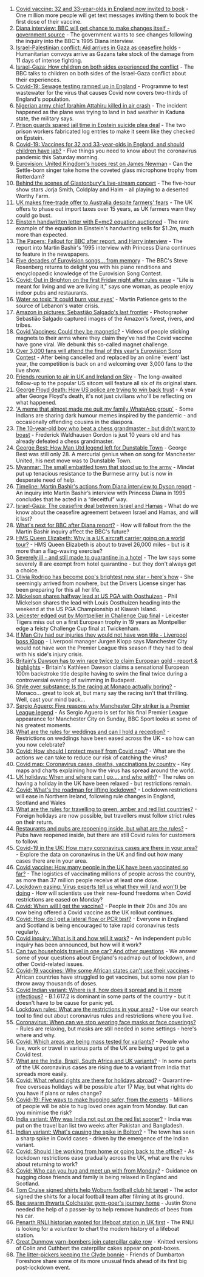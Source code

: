 1. [Covid vaccine: 32 and 33-year-olds in England now invited to book](https://www.bbc.co.uk/news/uk-57209444) - One million more people will get text messages inviting them to book the first dose of their vaccine.
2. [Diana interview: BBC will get chance to make changes itself - government source](https://www.bbc.co.uk/news/uk-57209829) - The government wants to see changes following the inquiry into the BBC's 1995 Diana interview.
3. [Israel-Palestinian conflict: Aid arrives in Gaza as ceasefire holds](https://www.bbc.co.uk/news/world-middle-east-57208911) - Humanitarian convoys arrive as Gazans take stock of the damage from 11 days of intense fighting.
4. [Israel-Gaza: How children on both sides experienced the conflict](https://www.bbc.co.uk/news/world-middle-east-57203350) - The BBC talks to children on both sides of the Israel-Gaza conflict about their experiences.
5. [Covid-19: Sewage testing ramped up in England](https://www.bbc.co.uk/news/science-environment-57205126) - Programme to test wastewater for the virus that causes Covid now covers two-thirds of England's population.
6. [Nigerian army chief Ibrahim Attahiru killed in air crash](https://www.bbc.co.uk/news/world-africa-57208951) - The incident happened as the plane was trying to land in bad weather in Kaduna state, the military says.
7. [Prison guards spared jail time in Epstein suicide plea deal](https://www.bbc.co.uk/news/world-us-canada-57209515) - The two prison workers fabricated log entries to make it seem like they checked on Epstein.
8. [Covid-19: Vaccines for 32 and 33-year-olds in England, and should children have jab?](https://www.bbc.co.uk/news/uk-57210038) - Five things you need to know about the coronavirus pandemic this Saturday morning.
9. [Eurovision: United Kingdom's hopes rest on James Newman](https://www.bbc.co.uk/news/entertainment-arts-57198762) - Can the Settle-born singer take home the coveted glass microphone trophy from Rotterdam?
10. [Behind the scenes of Glastonbury's live-stream concert](https://www.bbc.co.uk/news/entertainment-arts-57204585) - The five-hour show stars Jorja Smith, Coldplay and Haim - all playing to a deserted Worthy Farm.
11. [UK makes free-trade offer to Australia despite farmers' fears](https://www.bbc.co.uk/news/uk-politics-57198607) - The UK offers to phase out import taxes over 15 years, as UK farmers warn they could go bust.
12. [Einstein handwritten letter with E=mc2 equation auctioned](https://www.bbc.co.uk/news/world-us-canada-57209148) - The rare example of the equation in Einstein's handwriting sells for $1.2m, much more than expected.
13. [The Papers: Fallout for BBC after report, and Harry interview](https://www.bbc.co.uk/news/blogs-the-papers-57209151) - The report into Martin Bashir's 1995 interview with Princess Diana continues to feature in the newspapers.
14. [Five decades of Eurovision songs... from memory](https://www.bbc.co.uk/news/world-middle-east-57206431) - The BBC's Steve Rosenberg returns to delight you with his piano renditions and encyclopaedic knowledge of the Eurovision Song Contest.
15. [Covid: Out in Brighton on the first Friday night after rules ease](https://www.bbc.co.uk/news/business-57209445) - "Life is meant for living and we are living it," says one woman, as people enjoy indoor pubs and restaurants.
16. [Water so toxic 'it could burn your eyes'](https://www.bbc.co.uk/news/world-middle-east-57203120) - Martin Patience gets to the source of Lebanon's water crisis.
17. [Amazon in pictures: Sebastião Salgado's last frontier](https://www.bbc.co.uk/news/in-pictures-57162597) - Photographer Sebastião Salgado captured images of the Amazon's forest, rivers, and tribes.
18. [Covid Vaccines: Could they be magnetic?](https://www.bbc.co.uk/news/57207134) - Videos of people sticking magnets to their arms where they claim they’ve had the Covid vaccine have gone viral. We debunk this so-called magnet challenge.
19. [Over 3,000 fans will attend the final of this year's Eurovision Song Contest](https://www.bbc.co.uk/news/entertainment-arts-57203121) - After being cancelled and replaced by an online 'event' last year, the competition is back on and welcoming over 3,000 fans to the live show.
20. [Friends reunion to air in UK and Ireland on Sky](https://www.bbc.co.uk/news/entertainment-arts-57206349) - The long-awaited follow-up to the popular US sitcom will feature all six of its original stars.
21. [George Floyd death: How US police are trying to win back trust](https://www.bbc.co.uk/news/world-us-canada-57205015) - A year after George Floyd's death, it's not just civilians who'll be reflecting on what happened.
22. ['A meme that almost made me quit my family WhatsApp group'](https://www.bbc.co.uk/news/stories-57165541) - Some Indians are sharing dark humour memes inspired by the pandemic - and occasionally offending cousins in the diaspora.
23. [The 10-year-old boy who beat a chess grandmaster - but didn't want to boast](https://www.bbc.co.uk/news/uk-scotland-edinburgh-east-fife-57187522) - Frederick Waldhausen Gordon is just 10 years old and has already defeated a chess grandmaster.
24. [George Best: How Man Utd legend left for Dunstable Town](https://www.bbc.co.uk/sport/football/57087331) - George Best was still only 28. A mercurial genius when on song for Manchester United, his next move was to Dunstable Town.
25. [Myanmar: The small embattled town that stood up to the army](https://www.bbc.co.uk/news/world-asia-57197081) - Mindat put up tenacious resistance to the Burmese army but is now in desperate need of help.
26. [Timeline: Martin Bashir's actions from Diana interview to Dyson report](https://www.bbc.co.uk/news/explainers-57206500) - An inquiry into Martin Bashir’s interview with Princess Diana in 1995 concludes that he acted in a “deceitful” way.
27. [Israel-Gaza: The ceasefire deal between Israel and Hamas](https://www.bbc.co.uk/news/57200843) - What do we know about the ceasefire agreement between Israel and Hamas, and will it last?
28. [What's next for BBC after Diana report?](https://www.bbc.co.uk/news/uk-57202578) - How will fallout from the the Martin Bashir inquiry affect the BBC's future?
29. [HMS Queen Elizabeth: Why is a UK aircraft carrier going on a world tour?](https://www.bbc.co.uk/news/uk-57195317) - HMS Queen Elizabeth is about to travel 26,000 miles - but is it more than a flag-waving exercise?
30. [Severely ill - and still made to quarantine in a hotel](https://www.bbc.co.uk/news/stories-57162187) - The law says some severely ill are exempt from hotel quarantine - but they don't always get a choice.
31. [Olivia Rodrigo has become pop's brightest new star - here's how](https://www.bbc.co.uk/news/entertainment-arts-57174471) - She seemingly arrived from nowhere, but the Drivers License singer has been preparing for this all her life.
32. [Mickelson shares halfway lead at US PGA with Oosthuizen](https://www.bbc.co.uk/sport/golf/57207426) - Phil Mickelson shares the lead with Louis Oosthuizen heading into the weekend at the US PGA Championship at Kiawah Island.
33. [Leicester edged out by Montpellier in Challenge Cup final](https://www.bbc.co.uk/sport/rugby-union/57186246) - Leicester Tigers miss out on a first European trophy in 19 years as Montpellier edge a feisty Challenge Cup final at Twickenham.
34. [If Man City had our injuries they would not have won title - Liverpool boss Klopp](https://www.bbc.co.uk/sport/football/57207985) - Liverpool manager Jurgen Klopp says Manchester City would not have won the Premier League this season if they had to deal with his side's injury crisis.
35. [Britain's Dawson has to win race twice to claim European gold - report & highlights](https://www.bbc.co.uk/sport/swimming/57207977) - Britain's Kathleen Dawson claims a sensational European 100m backstroke title despite having to swim the final twice during a controversial evening of swimming in Budapest.
36. [Style over substance: Is the racing at Monaco actually boring?](https://www.bbc.co.uk/sport/formula1/57104327) - Monaco... great to look at, but many say the racing isn't that thrilling. Well, cast your mind back...
37. [Sergio Aguero: Five reasons why Manchester City striker is a Premier League legend](https://www.bbc.co.uk/sport/av/football/57122376) - As Sergio Aguero is set for his final Premier League appearance for Manchester City on Sunday, BBC Sport looks at some of his greatest moments.
38. [What are the rules for weddings and can I hold a reception?](https://www.bbc.co.uk/news/explainers-52811509) - Restrictions on weddings have been eased across the UK - so how can you now celebrate?
39. [Covid: How should I protect myself from Covid now?](https://www.bbc.co.uk/news/health-57087517) - What are the actions we can take to reduce our risk of catching the virus?
40. [Covid map: Coronavirus cases, deaths, vaccinations by country](https://www.bbc.co.uk/news/world-51235105) - Key maps and charts explaining how the virus has spread around the world.
41. [UK holidays: When and where can I go.... and who with?](https://www.bbc.co.uk/news/explainers-52646738) - The rules on having a holiday in the UK have been relaxed - but restrictions remain.
42. [Covid: What's the roadmap for lifting lockdown?](https://www.bbc.co.uk/news/explainers-52530518) - Lockdown restrictions will ease in Northern Ireland, following rule changes in England, Scotland and Wales
43. [What are the rules for travelling to green, amber and red list countries?](https://www.bbc.co.uk/news/explainers-52544307) - Foreign holidays are now possible, but travellers must follow strict rules on their return.
44. [Restaurants and pubs are reopening inside, but what are the rules?](https://www.bbc.co.uk/news/business-52977388) - Pubs have reopened inside, but there are still Covid rules for customers to follow.
45. [Covid-19 in the UK: How many coronavirus cases are there in your area?](https://www.bbc.co.uk/news/uk-51768274) - Explore the data on coronavirus in the UK and find out how many cases there are in your area.
46. [Covid vaccine: How many people in the UK have been vaccinated so far?](https://www.bbc.co.uk/news/health-55274833) - The logistics of vaccinating millions of people across the country, as more than 37 million people receive at least one dose.
47. [Lockdown easing: Virus experts tell us what they will (and won't) be doing](https://www.bbc.co.uk/news/uk-57069293) - How will scientists use their new-found freedoms when Covid restrictions are eased on Monday?
48. [Covid: When will I get the vaccine?](https://www.bbc.co.uk/news/health-55045639) - People in their 20s and 30s are now being offered a Covid vaccine as the UK rollout continues.
49. [Covid: How do I get a lateral flow or PCR test?](https://www.bbc.co.uk/news/health-51943612) - Everyone in England and Scotland is being encouraged to take rapid coronavirus tests regularly.
50. [Covid inquiry: What is it and how will it work?](https://www.bbc.co.uk/news/explainers-57085964) - An independent public inquiry has been announced, but how will it work?
51. [Can two households travel in one car? And other questions](https://www.bbc.co.uk/news/world-asia-china-51176409) - We answer some of your questions about England's roadmap out of lockdown, and other Covid-related issues.
52. [Covid-19 vaccines: Why some African states can't use their vaccines](https://www.bbc.co.uk/news/56940657) - African countries have struggled to get vaccines, but some now plan to throw away thousands of doses.
53. [Covid Indian variant: Where is it, how does it spread and is it more infectious?](https://www.bbc.co.uk/news/health-57157496) - B.1.617.2 is dominant in some parts of the country - but it doesn't have to be cause for panic yet.
54. [Lockdown rules: What are the restrictions in your area?](https://www.bbc.co.uk/news/uk-54373904) - Use our search tool to find out about coronavirus rules and restrictions where you live.
55. [Coronavirus: When can we stop wearing face masks or face coverings?](https://www.bbc.co.uk/news/health-51205344) - Rules are relaxing, but masks are still needed in some settings - here's where and why.
56. [Covid: Which areas are being mass tested for variants?](https://www.bbc.co.uk/news/explainers-54872039) - People who live, work or travel in various parts of the UK are being urged to get a Covid test.
57. [What are the India, Brazil, South Africa and UK variants?](https://www.bbc.co.uk/news/health-55659820) - In some parts of the UK coronavirus cases are rising due to a variant from India that spreads more easily.
58. [Covid: What refund rights are there for holidays abroad?](https://www.bbc.co.uk/news/business-51615412) - Quarantine-free overseas holidays will be possible after 17 May, but what rights do you have if plans or rules change?
59. [Covid-19: Five ways to make hugging safer, from the experts](https://www.bbc.co.uk/news/uk-57083571) - Millions of people will be able to hug loved ones again from Monday. But can you minimise the risk?
60. [India variant: Why was India not put on the red list sooner?](https://www.bbc.co.uk/news/56801288) - India was put on the travel ban list two weeks after Pakistan and Bangladesh.
61. [Indian variant: What's causing the spike in Bolton?](https://www.bbc.co.uk/news/health-57094274) - The town has seen a sharp spike in Covid cases - driven by the emergence of the Indian variant.
62. [Covid: Should I be working from home or going back to the office?](https://www.bbc.co.uk/news/business-52567567) - As lockdown restrictions ease gradually across the UK, what are the rules about returning to work?
63. [Covid: Who can you hug and meet up with from Monday?](https://www.bbc.co.uk/news/uk-51506729) - Guidance on hugging close friends and family is being relaxed in England and Scotland.
64. [Tom Cruise signed shirts help Woburn football club hit target](https://www.bbc.co.uk/news/uk-england-beds-bucks-herts-57178686) - The actor signed the shirts for a local football team after filming at its ground.
65. [Bee swarm thwarts Colchester gym-goer's journey home](https://www.bbc.co.uk/news/uk-england-essex-57148609) - Justin Stone needed the help of a passer-by to help remove hundreds of bees from his car.
66. [Penarth RNLI historian wanted for lifeboat station in UK first](https://www.bbc.co.uk/news/uk-wales-57058715) - The RNLI is looking for a volunteer to chart the modern history of a lifeboat station.
67. [Great Dunmow yarn-bombers join caterpillar cake row](https://www.bbc.co.uk/news/uk-england-essex-57142230) - Knitted versions of Colin and Cuthbert the caterpillar cakes appear on post-boxes.
68. [The litter-pickers keeping the Clyde bonnie](https://www.bbc.co.uk/news/uk-scotland-glasgow-west-57170600) - Friends of Dumbarton Foreshore share some of its more unusual finds ahead of its first big post-lockdown event.
